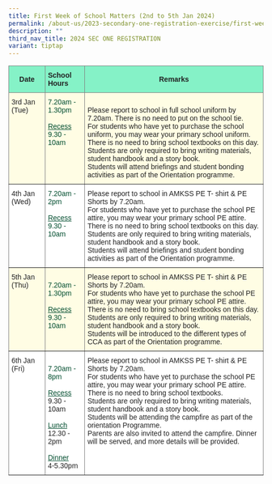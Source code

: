 ```yaml
---
title: First Week of School Matters (2nd to 5th Jan 2024)
permalink: /about-us/2023-secondary-one-registration-exercise/first-week-of-school-matters-3rd-6th-jan-2023/
description: ""
third_nav_title: 2024 SEC ONE REGISTRATION
variant: tiptap
---
```

<style type="text/css">
.tg  {border-collapse:collapse;border-spacing:0;}
.tg td{border-color:black;border-style:solid;border-width:1px;font-family:Arial, sans-serif;font-size:14px;
  overflow:hidden;padding:10px 5px;word-break:normal;}
.tg th{border-color:black;border-style:solid;border-width:1px;font-family:Arial, sans-serif;font-size:14px;
  font-weight:normal;overflow:hidden;padding:10px 5px;word-break:normal;}
.tg .tg-h8xx{background-color:#FFFDE4;border-color:inherit;color:#004D2E;text-align:left;vertical-align:top}
.tg .tg-b1ai{background-color:#FFFDE4;border-color:inherit;color:#222;text-align:left;vertical-align:top}
.tg .tg-nnw7{background-color:#85F2C7;border-color:inherit;color:#222;font-weight:bold;text-align:left;vertical-align:middle}
.tg .tg-fpqu{background-color:#FFFDE4;border-color:inherit;color:#222;text-align:left;vertical-align:middle}
.tg .tg-lla3{background-color:#85F2C7;border-color:inherit;color:#222;font-weight:bold;text-align:center;vertical-align:middle}
.tg .tg-ats7{background-color:#FFF;border-color:inherit;color:#222;text-align:left;vertical-align:top}
.tg .tg-ioui{background-color:#FFF;border-color:inherit;color:#004D2E;text-align:left;vertical-align:top}
</style>
<table class="tg">
<thead>
  <tr>
    <th class="tg-lla3"><span style="font-weight:bold;color:#222;background-color:#85F2C7">Date</span></th>
    <th class="tg-nnw7"><span style="font-weight:bold;color:#222;background-color:#85F2C7">School Hours</span></th>
    <th class="tg-lla3" colspan="3"><span style="font-weight:bold;color:#222;background-color:#85F2C7">Remarks</span></th>
  </tr>
</thead>
<tbody>
  <tr>
    <td class="tg-b1ai">3rd Jan (Tue)<span style="color:#222;background-color:#FFFDE4"> </span></td>
    <td class="tg-h8xx"><span style="font-weight:400;color:#004D2E">7.20am - </span><br><span style="font-weight:400;color:#004D2E">1.30pm</span><br><br><span style="text-decoration:underline">Recess</span><br>9.30 - 10am <br></td>
    <td class="tg-fpqu" colspan="3"><span style="color:#222;background-color:#FFFDE4">     </span><br>Please report to school in full school uniform by 7.20am. There is no need to put on the school tie.<br>For students who have yet to purchase the school uniform, you may wear your primary school uniform.<br>There is no need to bring school textbooks on this day.<br>Students are only required to bring writing materials, student handbook and a story book.<br>Students will attend briefings and student bonding activities as part of the Orientation programme.</td>
  </tr>
  <tr>
    <td class="tg-ats7">4th Jan (Wed)<span style="color:#222;background-color:#FFF"> </span></td>
    <td class="tg-ioui"><span style="font-weight:400;color:#004D2E">7.20am - </span><br><span style="font-weight:400;color:#004D2E">2pm</span><br><br><span style="text-decoration:underline">Recess</span><br>9.30 - 10am  </td>
    <td class="tg-ats7" colspan="3">Please report to school in AMKSS PE T- shirt &amp; PE Shorts by 7.20am.<br>For students who have yet to purchase the school PE attire, you may wear your primary school PE attire.<br>There is no need to bring school textbooks on this day.<br>Students are only required to bring writing materials, student handbook and a story book.<br>Students will attend briefings and student bonding activities as part of the Orientation programme.    </td>
  </tr>
  <tr>
    <td class="tg-b1ai">5th Jan (Thu)<span style="color:#222;background-color:#FFFDE4"> </span></td>
    <td class="tg-h8xx"><br><span style="font-weight:400;color:#004D2E">7.20am - </span><br><span style="font-weight:400;color:#004D2E">1.30pm</span><br><br><span style="text-decoration:underline">Recess</span><br>9.30 - 10am </td>
    <td class="tg-b1ai" colspan="3">Please report to school in AMKSS PE T- shirt &amp; PE Shorts by 7.20am.<br>For students who have yet to purchase the school PE attire, you may wear your primary school PE attire.<br>There is no need to bring school textbooks on this day.<br>Students are only required to bring writing materials, student handbook and a story book.<br>Students will be introduced to the different types of CCA as part of the Orientation programme.     </td>
  </tr>
  <tr>
    <td class="tg-ats7">6th Jan (Fri)<span style="color:#222;background-color:#FFF"> </span></td>
    <td class="tg-ioui"><br><span style="font-weight:400;color:#004D2E">7.20am - </span><br><span style="font-weight:400;color:#004D2E">8pm</span><br><br><span style="text-decoration:underline">Recess</span><br><span style="color:#222">9.30 - 10am</span><br><br><span style="text-decoration:underline">Lunch</span><br><span style="color:#222">12.30 - 2pm</span><br><br><span style="text-decoration:underline">Dinner</span><br><span style="color:#222">4-5.30pm</span></td>
    <td class="tg-ats7" colspan="3">Please report to school in AMKSS PE T- shirt &amp; PE Shorts by 7.20am.<br>For students who have yet to purchase the school PE attire, you may wear your primary school PE attire.<br>There is no need to bring school textbooks. <br>Students are only required to bring writing materials, student handbook and a story book.<br>Students will be attending the campfire as part of the orientation Programme.<br>Parents are also invited to attend the campfire. Dinner will be served, and more details will be provided.      </td>
  </tr>
</tbody>
</table>